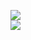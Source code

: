 [![](https://img.shields.io/badge/Made%20With-Github%20Spray-lightgrey.svg?style=for-the-badge&logo=github)](https://github.com/Annihil/github-spray#10300)  
[![](https://i.imgur.com/2DrTn0Z.gif)](https://github.com/Annihil/github-spray)